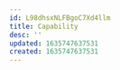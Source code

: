```yaml
---
id: L98dhsxNLFBgoC7Xd4llm
title: Capability
desc: ''
updated: 1635747637531
created: 1635747637531
---
```


